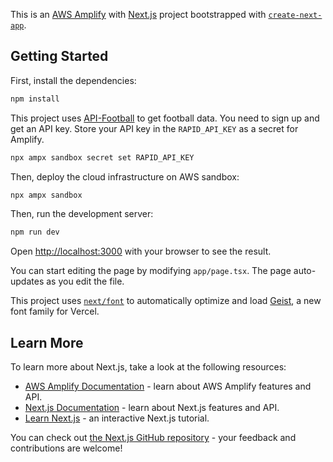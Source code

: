 This is an [AWS Amplify](https://aws.amazon.com/amplify/) with [Next.js](https://nextjs.org) project bootstrapped with [`create-next-app`](https://nextjs.org/docs/app/api-reference/cli/create-next-app).

## Getting Started

First, install the dependencies:

```bash
npm install
```

This project uses [API-Football](https://rapidapi.com/api-sports/api/api-football) to get football data. You need to sign up and get an API key. Store your API key in the `RAPID_API_KEY` as a secret for Amplify.

```bash
npx ampx sandbox secret set RAPID_API_KEY
```

Then, deploy the cloud infrastructure on AWS sandbox:

```bash
npx ampx sandbox
```

Then, run the development server:

```bash
npm run dev
```

Open [http://localhost:3000](http://localhost:3000) with your browser to see the result.

You can start editing the page by modifying `app/page.tsx`. The page auto-updates as you edit the file.

This project uses [`next/font`](https://nextjs.org/docs/app/building-your-application/optimizing/fonts) to automatically optimize and load [Geist](https://vercel.com/font), a new font family for Vercel.

## Learn More

To learn more about Next.js, take a look at the following resources:

- [AWS Amplify Documentation](https://docs.aws.amazon.com/amplify/latest/userguide/what-is-amplify.html) - learn about AWS Amplify features and API.
- [Next.js Documentation](https://nextjs.org/docs) - learn about Next.js features and API.
- [Learn Next.js](https://nextjs.org/learn) - an interactive Next.js tutorial.

You can check out [the Next.js GitHub repository](https://github.com/vercel/next.js) - your feedback and contributions are welcome!
